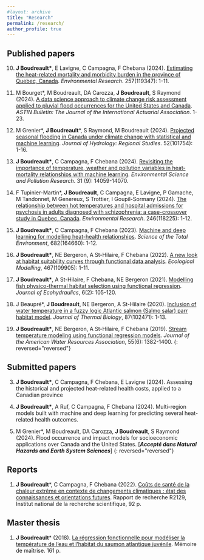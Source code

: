 ```yaml
---
#layout: archive
title: "Research"
permalink: /research/
author_profile: true
---
```



Published papers
---------------

10. **J Boudreault\***, E Lavigne, C Campagna, F Chebana (2024). [Estimating the heat-related mortality and morbidity burden in the province of Quebec, Canada](https://doi.org/10.1016/j.envres.2024.119347). *Environmental Research*. 257(119347): 1-11.

9. M Bourget\*, M Boudreault, DA Carozza, **J Boudreault**, S Raymond (2024). [A data science approach to climate change risk assessment applied to pluvial flood occurrences for the United States and Canada](https://doi.org/10.1017/asb.2024.19). *ASTIN Bulletin: The Journal of the International Actuarial Association*. 1-23.

8. M Grenier\*, **J Boudreault**\*, S Raymond, M Boudreault (2024). [Projected seasonal flooding in Canada under climate change with statistical and machine learning](https://doi.org/10.1016/j.ejrh.2024.101754). *Journal of Hydrology: Regional Studies*. 52(101754): 1-16. 

7. **J Boudreault\***, C Campagna, F Chebana (2024). [Revisiting the importance of temperature, weather and pollution variables in heat-mortality relationships with machine learning](https://doi.org/10.1007/s11356-024-31969-z). *Environmental Science and Pollution Research*. 31 (9): 14059-14070.

6. F Tupinier-Martin\*, **J Boudreault**, C Campagna, E Lavigne, P Gamache, M Tandonnet, M Genereux, S Trottier, I Goupil-Sormany (2024). [The relationship between hot temperatures and hospital admissions for psychosis in adults diagnosed with schizophrenia: a case-crossover study in Quebec, Canada](https://doi.org/10.1016/j.envres.2024.118225). *Environmental Research*. 246(118225): 1-12.

5. **J Boudreault\***, C Campagna, F Chebana (2023). [Machine and deep learning for modelling heat-health relationships](https://doi.org/10.1016/j.scitotenv.2023.164660). *Science of the Total Environment*, 682(164660): 1-12.

4. **J Boudreault\***, NE Bergeron, A St-Hilaire, F Chebana (2022). [A new look at habitat suitability curves through functional data analysis](https://www.sciencedirect.com/science/article/abs/pii/S030438002200031X?via%3Dihub). *Ecological Modelling*, 467(109905): 1-11. 

3. **J Boudreault\***, A St-Hilaire, F Chebana, NE Bergeron (2021). [Modelling fish physico-thermal habitat selection using functional regression](https://www.tandfonline.com/doi/full/10.1080/24705357.2020.1840313). *Journal of Ecohydraulics*, 6(2): 105-120.

2. J Beaupré\*, **J Boudreault**, NE Bergeron, A St-Hilaire (2020). [Inclusion of water temperature in a fuzzy logic Atlantic salmon (Salmo salar) parr habitat model](https://www.sciencedirect.com/science/article/abs/pii/S0306456519304012?via%3Dihub). *Journal of Thermal Biology*, 87(102471): 1-13.

1. **J Boudreault\***, NE Bergeron, A St-Hilaire, F Chebana (2019). [Stream temperature modeling using functional regression models](https://onlinelibrary.wiley.com/doi/abs/10.1111/1752-1688.12778). *Journal of the American Water Resources Association*, 55(6): 1382-1400.
{: reversed="reversed"}

Submitted papers
---------------

3. **J Boudreault\***, C Campagna, F Chebana, E Lavigne (2024). Assessing the historical and projected heat-related health costs, applied to a Canadian province

2. **J Boudreault\***, A Ruf, C Campagna, F Chebana (2024). Multi-region models built with machine and deep learning for predicting several heat-related health outcomes.

1. M Grenier\*, M Boudreault, DA Carozza, **J Boudreault**, S Raymond (2024). Flood occurrence and impact models for socioeconomic applications over Canada and the United States. [***Accepté dans Natural Hazards and Earth System Sciences***]
{: reversed="reversed"}


Reports
---------------

1. **J Boudreault***, C Campagna, F Chebana (2022). [Coûts de santé de la chaleur extrême en contexte de changements climatiques : état des connaissances et orientations futures](https://espace.inrs.ca/id/eprint/13052/). Rapport de recherche R2129, Institut national de la recherche scientifique, 92 p.


Master thesis
---------------

1. **J Boudreault*** (2018). [La régression fonctionnelle pour modéliser la température de l’eau et l’habitat du saumon atlantique juvénile](https://espace.inrs.ca/id/eprint/8791/). Mémoire de maîtrise. 161 p.